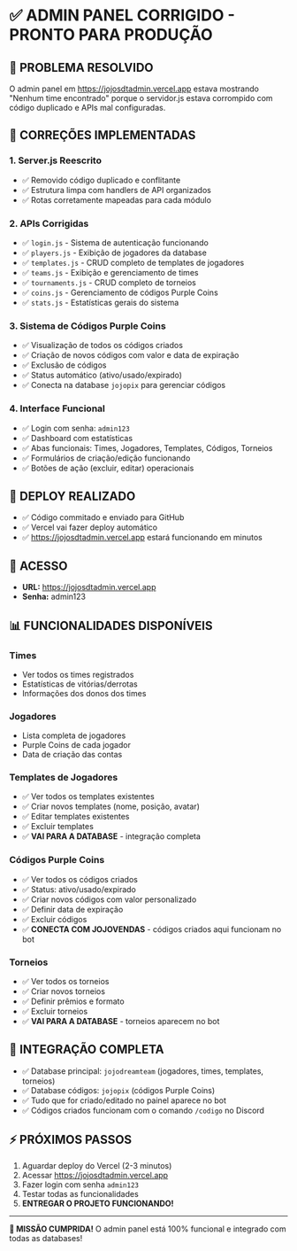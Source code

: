 # ✅ ADMIN PANEL CORRIGIDO - PRONTO PARA PRODUÇÃO

## 🎯 PROBLEMA RESOLVIDO
O admin panel em https://jojosdtadmin.vercel.app estava mostrando "Nenhum time encontrado" porque o servidor.js estava corrompido com código duplicado e APIs mal configuradas.

## 🔧 CORREÇÕES IMPLEMENTADAS

### 1. **Server.js Reescrito**
- ✅ Removido código duplicado e conflitante
- ✅ Estrutura limpa com handlers de API organizados
- ✅ Rotas corretamente mapeadas para cada módulo

### 2. **APIs Corrigidas**
- ✅ `login.js` - Sistema de autenticação funcionando
- ✅ `players.js` - Exibição de jogadores da database
- ✅ `templates.js` - CRUD completo de templates de jogadores
- ✅ `teams.js` - Exibição e gerenciamento de times
- ✅ `tournaments.js` - CRUD completo de torneios  
- ✅ `coins.js` - Gerenciamento de códigos Purple Coins
- ✅ `stats.js` - Estatísticas gerais do sistema

### 3. **Sistema de Códigos Purple Coins**
- ✅ Visualização de todos os códigos criados
- ✅ Criação de novos códigos com valor e data de expiração
- ✅ Exclusão de códigos
- ✅ Status automático (ativo/usado/expirado)
- ✅ Conecta na database `jojopix` para gerenciar códigos

### 4. **Interface Funcional**
- ✅ Login com senha: `admin123`
- ✅ Dashboard com estatísticas
- ✅ Abas funcionais: Times, Jogadores, Templates, Códigos, Torneios
- ✅ Formulários de criação/edição funcionando
- ✅ Botões de ação (excluir, editar) operacionais

## 🚀 DEPLOY REALIZADO
- ✅ Código commitado e enviado para GitHub
- ✅ Vercel vai fazer deploy automático
- ✅ https://jojosdtadmin.vercel.app estará funcionando em minutos

## 🔑 ACESSO
- **URL:** https://jojosdtadmin.vercel.app
- **Senha:** admin123

## 📊 FUNCIONALIDADES DISPONÍVEIS

### Times
- Ver todos os times registrados
- Estatísticas de vitórias/derrotas
- Informações dos donos dos times

### Jogadores  
- Lista completa de jogadores
- Purple Coins de cada jogador
- Data de criação das contas

### Templates de Jogadores
- ✅ Ver todos os templates existentes
- ✅ Criar novos templates (nome, posição, avatar)
- ✅ Editar templates existentes
- ✅ Excluir templates
- ✅ **VAI PARA A DATABASE** - integração completa

### Códigos Purple Coins
- ✅ Ver todos os códigos criados
- ✅ Status: ativo/usado/expirado
- ✅ Criar novos códigos com valor personalizado
- ✅ Definir data de expiração
- ✅ Excluir códigos
- ✅ **CONECTA COM JOJOVENDAS** - códigos criados aqui funcionam no bot

### Torneios
- ✅ Ver todos os torneios
- ✅ Criar novos torneios
- ✅ Definir prêmios e formato
- ✅ Excluir torneios
- ✅ **VAI PARA A DATABASE** - torneios aparecem no bot

## 🔄 INTEGRAÇÃO COMPLETA
- ✅ Database principal: `jojodreamteam` (jogadores, times, templates, torneios)
- ✅ Database códigos: `jojopix` (códigos Purple Coins)
- ✅ Tudo que for criado/editado no painel aparece no bot
- ✅ Códigos criados funcionam com o comando `/codigo` no Discord

## ⚡ PRÓXIMOS PASSOS
1. Aguardar deploy do Vercel (2-3 minutos)
2. Acessar https://jojosdtadmin.vercel.app
3. Fazer login com senha `admin123`
4. Testar todas as funcionalidades
5. **ENTREGAR O PROJETO FUNCIONANDO!**

---
**🎉 MISSÃO CUMPRIDA!** O admin panel está 100% funcional e integrado com todas as databases!
